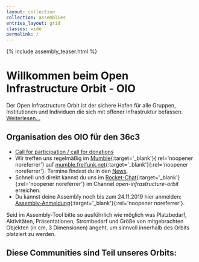 ```yaml
---
layout: collection
collection: assemblies
entries_layout: grid
classes: wide
permalink: /
---
```

{% include assembly_teaser.html %}


Willkommen beim Open Infrastructure Orbit - OIO
=========================================

Der Open Infrastructure Orbit ist der sichere Hafen für alle Gruppen, Institutionen und Individuen die sich mit offener Infrastruktur befassen. [Weiterlesen...](/about)

Organisation des OIO für den 36c3 
---------

* [Call for participation / call for donations](2019/11/10/call-for-participation.html)
* Wir treffen uns regelmäßig im [Mumble](https://www.mumble.info){:target='_blank'}{:rel='noopener noreferrer'} auf [mumble.freifunk.net](https://mumble.freifunk.net){:target='_blank'}{:rel='noopener noreferrer'}. Termine findest du in den [News](/news).
* Schnell und direkt kannst du uns im [Rocket-Chat](https://rocket.events.ccc.de/channel/open-infrastructure-orbit){:target='_blank'}{:rel='noopener noreferrer'} im Channel _open-infrastructure-orbit_ erreichen.
* Du kannst deine Assembly noch bis zum 24.11.2019 hier anmelden: [Assembly-Anmeldung](https://signup.c3assemblies.de/){:target='_blank'}{:rel='noopener noreferrer'}.

Seid im Assembly-Tool bitte so ausführlich wie möglich was Platzbedarf, Aktivitäten, Präsentationen, Strombedarf und Größe von mitgebrachten Objekten (in cm, 3 Dimensionen) angeht, um sinnvoll innerhalb des Orbits platziert zu werden. 


Diese Communities sind Teil unseres Orbits:
--------